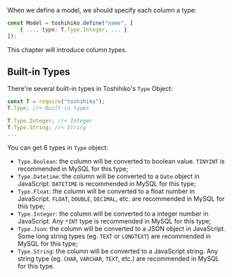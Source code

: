 When we define a model, we should specify each column a type:

```js
const Model = toshihiko.define("name", [
    { ..., type: T.Type.Integer, ... }
]);
```

This chapter will introduce column types.

## Built-in Types

There're several built-in types in Toshihiko's `Type` Object:

```js
const T = require("toshihiko");
T.Type; //< Built-in types

T.Type.Integer; //< Integer
T.Type.String; //< String
...
```

You can get 6 types in `Type` object:

+ `Type.Boolean`: the column will be converted to boolean value. `TINYINT` is recommended in MySQL for this type;
+ `Type.Datetime`: the column will be converted to a `Date` object in JavaScript. `DATETIME` is recommended in MySQL for this type;
+ `Type.Float`: the column will be converted to a float number in JavaScript. `FLOAT`, `DOUBLE`, `DECIMAL`, etc. are recommended in MySQL for this type;
+ `Type.Integer`: the column will be converted to a integer number in JavaScript. Any `*INT` type is recommended in MySQL for this type;
+ `Type.Json`: the column will be converted to a JSON object in JavaScript. Some long string types (eg. `TEXT` or `LONGTEXT`) are recommended in MySQL for this type;
+ `Type.String`: the column will be converted to a JavaScript string. Any string type (eg. `CHAR`, `VARCHAR`, `TEXT`, etc.) are recommended in MySQL for this type.